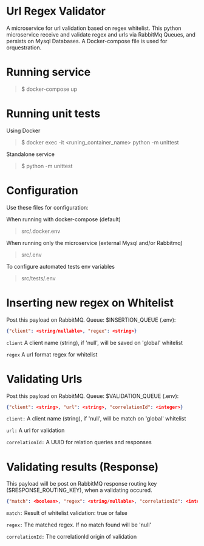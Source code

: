 # Url Regex Validator

A microservice for url validation based on regex whitelist. This python microservice receive and validate regex and urls via RabbitMq Queues, and persists on Mysql Databases. A Docker-compose file is used for orquestration.

# Running service

> $ docker-compose up

# Running unit tests
Using Docker
> $ docker exec -it <runing_container_name> python -m unittest

Standalone service
> $ python -m unittest

# Configuration

Use these files for configuration:

When running with docker-compose (default)
> src/.docker.env

When running only the microservice (external Mysql and/or Rabbitmq)
> src/.env

To configure automated tests env variables
> src/tests/.env

# Inserting new regex on Whitelist
Post this payload on RabbitMQ. Queue: $INSERTION_QUEUE (.env):

```json
{"client": <string/nullable>, "regex": <string>}
```
```client```
A client name (string), if 'null', will be saved on 'global' whitelist

```regex```
A url format regex for whitelist

# Validating Urls
Post this payload on RabbitMQ. Queue: $VALIDATION_QUEUE (.env):


```json
{"client": <string>, "url": <string>, "correlationId": <integer>}
```
```client:```
A client name (string), if 'null', will be match on 'global' whitelist

```url:```
A url for validation

```correlationId:```
A UUID for relation queries and responses

# Validating results (Response)

This payload will be post on RabbitMQ response routing key ($RESPONSE_ROUTING_KEY), when a validating occured.

```json
{"match": <boolean>, "regex": <string/nullable>, "correlationId": <integer>}
```

```match:```
Result of whitelist validation: true or false

```regex:```
The matched regex. If no match found will be 'null'

```correlationId:```
The correlationId origin of validation
